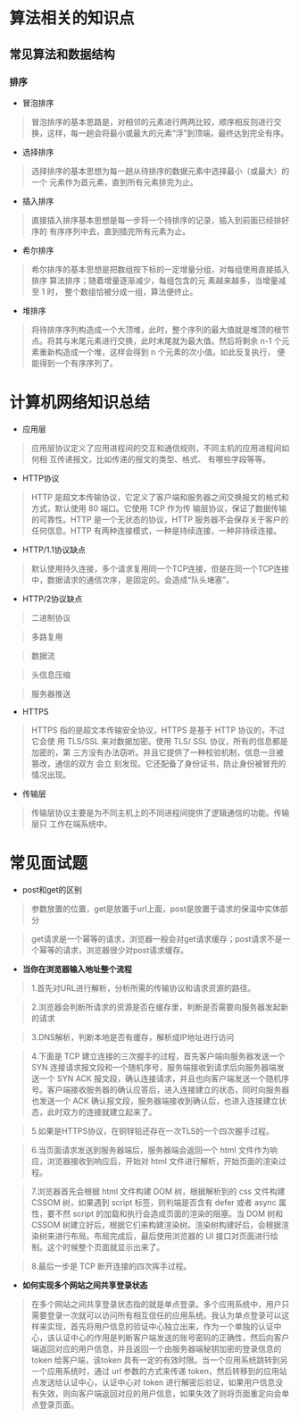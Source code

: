 # 算法相关的知识点

## 常见算法和数据结构

### 排序

- 冒泡排序

> 冒泡排序的基本思路是，对相邻的元素进行两两比较，顺序相反则进行交换，这样，每一趟会将最小或最大的元素“浮”到顶端，最终达到完全有序。

- 选择排序

> 选择排序的基本思想为每一趟从待排序的数据元素中选择最小（或最大）的一个
元素作为首元素，直到所有元素排完为止。

- 插入排序

> 直接插入排序基本思想是每一步将一个待排序的记录，插入到前面已经排好序的
有序序列中去，直到插完所有元素为止。

- 希尔排序

> 希尔排序的基本思想是把数组按下标的一定增量分组，对每组使用直接插入排序
算法排序；随着增量逐渐减少，每组包含的元 素越来越多，当增量减至 1 时，
整个数组恰被分成一组，算法便终止。

- 堆排序

> 将待排序序列构造成一个大顶堆，此时，整个序列的最大值就是堆顶的根节点。将其与末尾元素进行交换，此时末尾就为最大值。然后将剩余 n-1 个元素重新构造成一个堆，这样会得到 n 个元素的次小值。如此反复执行， 便能得到一个有序序列了。

# 计算机网络知识总结

- 应用层

> 应用层协议定义了应用进程间的交互和通信规则，不同主机的应用进程间如何相
互传递报文，比如传递的报文的类型、格式、 有哪些字段等等。

- HTTP协议

> HTTP 是超文本传输协议，它定义了客户端和服务器之间交换报文的格式和方式，默认使用 80 端口。它使用 TCP 作为传 输层协议，保证了数据传输的可靠性。HTTP 是一个无状态的协议，HTTP 服务器不会保存关于客户的任何信息。HTTP 有两种连接模式，一种是持续连接，一种非持续连接。

- HTTP/1.1协议缺点

> 默认使用持久连接，多个请求复用同一个TCP连接，但是在同一个TCP连接中，数据请求的通信次序，是固定的。会造成“队头堵塞”。

- HTTP/2协议缺点

> 二进制协议

> 多路复用

> 数据流

> 头信息压缩

> 服务器推送

- HTTPS

> HTTPS 指的是超文本传输安全协议，HTTPS 是基于 HTTP 协议的，不过它会使
用 TLS/SSL 来对数据加密。使用 TLS/ SSL 协议，所有的信息都是加密的，第
三方没有办法窃听。并且它提供了一种校验机制，信息一旦被篡改，通信的双方
会立 刻发现。它还配备了身份证书，防止身份被冒充的情况出现。

- 传输层

> 传输层协议主要是为不同主机上的不同进程间提供了逻辑通信的功能。传输层只
工作在端系统中。

# 常见面试题

- post和get的区别

> 参数放置的位置，get是放置于url上面，post是放置于请求的保温中实体部分

> get请求是一个幂等的请求，浏览器一般会对get请求缓存；post请求不是一个幂等的请求，浏览器很少对post请求缓存。

- **当你在浏览器输入地址整个流程**

> 1.首先对URL进行解析，分析所需的传输协议和请求资源的路径。

> 2.浏览器会判断所请求的资源是否在缓存里，判断是否需要向服务器发起新的请求

> 3.DNS解析，判断本地是否有缓存，解析成IP地址进行访问

> 4.下面是 TCP 建立连接的三次握手的过程，首先客户端向服务器发送一个 SYN 连接请求报文段和一个随机序号，服务端接收到请求后向服务器端发送一个 SYN ACK 报文段，确认连接请求，并且也向客户端发送一个随机序号。客户端接收服务器的确认应答后，进入连接建立的状态，同时向服务器也发送一个 ACK 确认报文段，服务器端接收到确认后，也进入连接建立状态，此时双方的连接就建立起来了。

> 5.如果是HTTPS协议，在铜锌铅还存在一次TLS的一个四次握手过程。

> 6.当页面请求发送到服务器端后，服务器端会返回一个 html 文件作为响应，浏览器接收到响应后，开始对 html 文件进行解析，开始页面的渲染过程。

> 7.浏览器首先会根据 html 文件构建 DOM 树，根据解析到的 css 文件构建 CSSOM 树，如果遇到 script 标签，则判端是否含有 defer 或者 async 属性，要不然 script 的加载和执行会造成页面的渲染的阻塞。当 DOM 树和 CSSOM 树建立好后，根据它们来构建渲染树。渲染树构建好后，会根据渲染树来进行布局。布局完成后，最后使用浏览器的 UI 接口对页面进行绘制。这个时候整个页面就显示出来了。

> 8.最后一步是 TCP 断开连接的四次挥手过程。

- **如何实现多个网站之间共享登录状态**

> 在多个网站之间共享登录状态指的就是单点登录。多个应用系统中，用户只需要登录一次就可以访问所有相互信任的应用系统。我认为单点登录可以这样来实现，首先将用户信息的验证中心独立出来，作为一个单独的认证中心，该认证中心的作用是判断客户端发送的账号密码的正确性，然后向客户端返回对应的用户信息，并且返回一个由服务器端秘钥加密的登录信息的 token 给客户端，该token 具有一定的有效时限。当一个应用系统跳转到另一个应用系统时，通过 url 参数的方式来传递 token，然后转移到的应用站点发送给认证中心，认证中心对 token 进行解密后验证，如果用户信息没有失效，则向客户端返回对应的用户信息，如果失效了则将页面重定向会单点登录页面。
